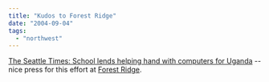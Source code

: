 ```yaml
---
title: "Kudos to Forest Ridge"
date: "2004-09-04"
tags: 
  - "northwest"
---
```


[The Seattle Times: School lends helping hand with computers for Uganda](http://archives.seattletimes.nwsource.com/cgi-bin/texis.cgi/web/vortex/display?c=1&slug=ugandavisit04e&date=20040904&query=uganda "The Seattle Times: School lends helping hand with computers for Uganda") -- nice press for this effort at [Forest Ridge](http://www.forestridge.org).

